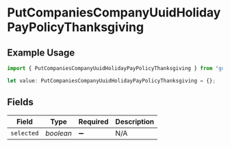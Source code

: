 # PutCompaniesCompanyUuidHolidayPayPolicyThanksgiving

## Example Usage

```typescript
import { PutCompaniesCompanyUuidHolidayPayPolicyThanksgiving } from "gusto_embedded/models/operations";

let value: PutCompaniesCompanyUuidHolidayPayPolicyThanksgiving = {};
```

## Fields

| Field              | Type               | Required           | Description        |
| ------------------ | ------------------ | ------------------ | ------------------ |
| `selected`         | *boolean*          | :heavy_minus_sign: | N/A                |